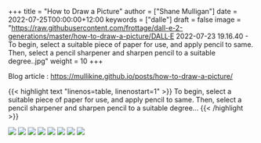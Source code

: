 +++
title = "How to Draw a Picture"
author = ["Shane Mulligan"]
date = 2022-07-25T00:00:00+12:00
keywords = ["dalle"]
draft = false
image = "https://raw.githubusercontent.com/frottage/dall-e-2-generations/master/how-to-draw-a-picture/DALL·E 2022-07-23 19.16.40 - To begin, select a suitable piece of paper for use, and apply pencil to same. Then, select a pencil sharpener and sharpen pencil to a suitable degree..jpg"
weight = 10
+++

Blog article
: <https://mullikine.github.io/posts/how-to-draw-a-picture/>

<!--listend-->

{{< highlight text "linenos=table, linenostart=1" >}}
To begin, select a suitable piece of paper for
use, and apply pencil to same. Then, select a
pencil sharpener and sharpen pencil to a
suitable degree...
{{< /highlight >}}

![](https://github.com/frottage/dall-e-2-generations/raw/master/how-to-draw-a-picture/DALL%C2%B7E%202022-07-23%2019.16.32%20-%20To%20begin,%20select%20a%20suitable%20piece%20of%20paper%20for%20use,%20and%20apply%20pencil%20to%20same.%20Then,%20select%20a%20pencil%20sharpener%20and%20sharpen%20pencil%20to%20a%20suitable%20degree..jpg)
![](https://github.com/frottage/dall-e-2-generations/raw/master/how-to-draw-a-picture/DALL%C2%B7E%202022-07-23%2019.16.34%20-%20To%20begin,%20select%20a%20suitable%20piece%20of%20paper%20for%20use,%20and%20apply%20pencil%20to%20same.%20Then,%20select%20a%20pencil%20sharpener%20and%20sharpen%20pencil%20to%20a%20suitable%20degree..jpg)
![](https://github.com/frottage/dall-e-2-generations/raw/master/how-to-draw-a-picture/DALL%C2%B7E%202022-07-23%2019.16.37%20-%20To%20begin,%20select%20a%20suitable%20piece%20of%20paper%20for%20use,%20and%20apply%20pencil%20to%20same.%20Then,%20select%20a%20pencil%20sharpener%20and%20sharpen%20pencil%20to%20a%20suitable%20degree..jpg)
![](https://github.com/frottage/dall-e-2-generations/raw/master/how-to-draw-a-picture/DALL%C2%B7E%202022-07-23%2019.16.40%20-%20To%20begin,%20select%20a%20suitable%20piece%20of%20paper%20for%20use,%20and%20apply%20pencil%20to%20same.%20Then,%20select%20a%20pencil%20sharpener%20and%20sharpen%20pencil%20to%20a%20suitable%20degree..jpg)
![](https://github.com/frottage/dall-e-2-generations/raw/master/how-to-draw-a-picture/DALL%C2%B7E%202022-07-23%2019.17.19%20-%20To%20begin,%20select%20a%20suitable%20piece%20of%20paper%20for%20use,%20and%20apply%20pencil%20to%20same.%20Then,%20select%20a%20pencil%20sharpener%20and%20sharpen%20pencil%20to%20a%20suitable%20degree..jpg)
![](https://github.com/frottage/dall-e-2-generations/raw/master/how-to-draw-a-picture/DALL%C2%B7E%202022-07-23%2019.17.20%20-%20To%20begin,%20select%20a%20suitable%20piece%20of%20paper%20for%20use,%20and%20apply%20pencil%20to%20same.%20Then,%20select%20a%20pencil%20sharpener%20and%20sharpen%20pencil%20to%20a%20suitable%20degree..jpg)
![](https://github.com/frottage/dall-e-2-generations/raw/master/how-to-draw-a-picture/DALL%C2%B7E%202022-07-23%2019.17.24%20-%20To%20begin,%20select%20a%20suitable%20piece%20of%20paper%20for%20use,%20and%20apply%20pencil%20to%20same.%20Then,%20select%20a%20pencil%20sharpener%20and%20sharpen%20pencil%20to%20a%20suitable%20degree..jpg)
![](https://github.com/frottage/dall-e-2-generations/raw/master/how-to-draw-a-picture/DALL%C2%B7E%202022-07-23%2019.17.31%20-%20To%20begin,%20select%20a%20suitable%20piece%20of%20paper%20for%20use,%20and%20apply%20pencil%20to%20same.%20Then,%20select%20a%20pencil%20sharpener%20and%20sharpen%20pencil%20to%20a%20suitable%20degree..jpg)